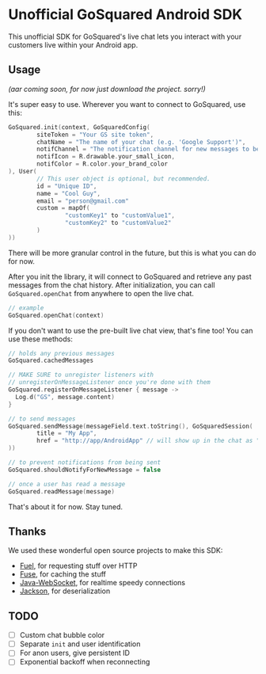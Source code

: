 # Unofficial GoSquared Android SDK

This unofficial SDK for GoSquared's live chat lets you interact with your customers live within your Android app.

## Usage

_(aar coming soon, for now just download the project. sorry!)_

It's super easy to use. Wherever you want to connect to GoSquared, use this:

```kotlin
GoSquared.init(context, GoSquaredConfig(
        siteToken = "Your GS site token",
        chatName = "The name of your chat (e.g. 'Google Support')",
        notifChannel = "The notification channel for new messages to be sent through",
        notifIcon = R.drawable.your_small_icon,
        notifColor = R.color.your_brand_color
), User(
        // This user object is optional, but recommended.
        id = "Unique ID",
        name = "Cool Guy",
        email = "person@gmail.com"
        custom = mapOf(
                "customKey1" to "customValue1",
                "customKey2" to "customValue2"
        )
))
```

There will be more granular control in the future, but this is what you can do for now.

After you init the library, it will connect to GoSquared and retrieve any past messages from the chat history. After initialization, you can call `GoSquared.openChat` from anywhere to open the live chat.

```kotlin
// example
GoSquared.openChat(context)
```

If you don't want to use the pre-built live chat view, that's fine too! You can use these methods:

```kotlin
// holds any previous messages
GoSquared.cachedMessages

// MAKE SURE to unregister listeners with
// unregisterOnMessageListener once you're done with them
GoSquared.registerOnMessageListener { message ->
  Log.d("GS", message.content)
}

// to send messages
GoSquared.sendMessage(messageField.text.toString(), GoSquaredSession(
        title = "My App",
        href = "http://app/AndroidApp" // will show up in the chat as "from /AndroidApp"
))

// to prevent notifications from being sent
GoSquared.shouldNotifyForNewMessage = false

// once a user has read a message
GoSquared.readMessage(message)
```

That's about it for now. Stay tuned.

## Thanks

We used these wonderful open source projects to make this SDK:

- [Fuel](https://github.com/kittinunf/Fuel), for requesting stuff over HTTP
- [Fuse](https://github.com/kittinunf/Fuse), for caching the stuff
- [Java-WebSocket](https://github.com/TooTallNate/Java-WebSocket), for realtime speedy connections
- [Jackson](https://github.com/FasterXML/jackson-module-kotlin), for deserialization

## TODO

- [ ] Custom chat bubble color
- [ ] Separate `init` and user identification
- [ ] For anon users, give persistent ID
- [ ] Exponential backoff when reconnecting
